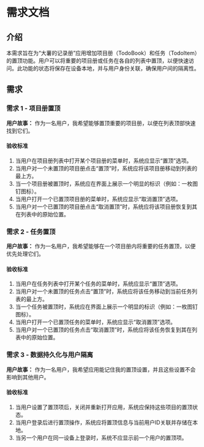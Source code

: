 # 需求文档

## 介绍

本需求旨在为“大薯的记录册”应用增加项目册（TodoBook）和任务（TodoItem）的置顶功能。用户可以将重要的项目册或任务在各自的列表中置顶，以便快速访问。此功能的状态将保存在设备本地，并与用户身份关联，确保用户间的隔离性。

## 需求

### 需求 1 - 项目册置顶

**用户故事：** 作为一名用户，我希望能够置顶重要的项目册，以便在列表顶部快速找到它们。

#### 验收标准

1.  当用户在项目册列表中打开某个项目册的菜单时，系统应显示“置顶”选项。
2.  当用户对一个未置顶的项目册点击“置顶”时，系统应将该项目册移动到列表的最上方。
3.  当一个项目册被置顶时，系统应在界面上展示一个明显的标识（例如：一枚图钉图标）。
4.  当用户打开一个已置顶项目册的菜单时，系统应显示“取消置顶”选项。
5.  当用户对一个已置顶的项目册点击“取消置顶”时，系统应将该项目册恢复到其在列表中的原始位置。

### 需求 2 - 任务置顶

**用户故事：** 作为一名用户，我希望能够在一个项目册内将重要的任务置顶，以便优先处理它们。

#### 验收标准

1.  当用户在任务列表中打开某个任务的菜单时，系统应显示“置顶”选项。
2.  当用户对一个未置顶的任务点击“置顶”时，系统应将该任务移动到当前任务列表的最上方。
3.  当一个任务被置顶时，系统应在界面上展示一个明显的标识（例如：一枚图钉图标）。
4.  当用户打开一个已置顶任务的菜单时，系统应显示“取消置顶”选项。
5.  当用户对一个已置顶的任务点击“取消置顶”时，系统应将该任务恢复到其在列表中的原始位置。

### 需求 3 - 数据持久化与用户隔离

**用户故事：** 作为一名用户，我希望应用能记住我的置顶设置，并且这些设置不会影响到其他用户。

#### 验收标准

1.  当用户设置了置顶项后，关闭并重新打开应用，系统应保持这些项目的置顶状态。
2.  当用户登录后进行置顶操作，系统应将置顶信息与当前用户ID关联并存储在本地。
3.  当另一个用户在同一设备上登录时，系统不应显示前一个用户的置顶项。
